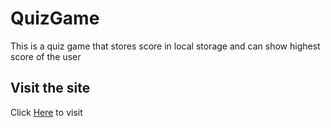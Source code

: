# QuizGame
This is a quiz game that stores score in local storage and can show highest score of the user

## Visit the site 
Click [Here]( https://iamdivyak.github.io/QuizGame/) to visit
